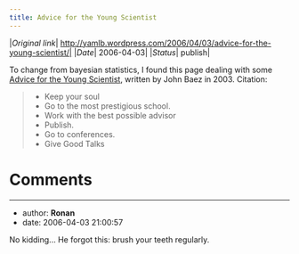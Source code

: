 ```yaml
---
title: Advice for the Young Scientist
---
```


|*Original link*| http://yamlb.wordpress.com/2006/04/03/advice-for-the-young-scientist/|
|*Date*| 2006-04-03|
|*Status*| publish|

To change from bayesian statistics, I found this page dealing with some <a href="http://math.ucr.edu/home/baez/advice.html">Advice for the Young Scientist</a>, written by John Baez in 2003.
Citation:
<blockquote>
<ul>
	<li>Keep your soul</li>
	<li>Go to the most prestigious school.</li>
	<li>Work with the best possible advisor</li>
	<li>Publish.</li>
	<li>Go to conferences.</li>
	<li>Give Good Talks</li>
</ul></blockquote>




# Comments


---
- author: **Ronan**
- date: 2006-04-03 21:00:57

No kidding... He forgot this: brush your teeth regularly.